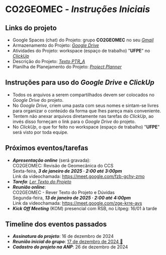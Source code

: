 # CO2GEOMEC - _Instruções Iniciais_

## Links do projeto

- Google Spaces (chat) do Projeto: grupo **CO2GEOMEC** no seu [_Gmail_](https://mail.google.com)
- Armazenamento do Projeto: [_Google Drive_](https://drive.google.com/drive/folders/1bnAS0k8Qox168uWEIDjhjRAzXIOS6wKC?usp=sharing)   
- Atividades do Projeto: workspace (espaço de trabalho) "**UFPE**" no [_ClickUp_](https://app.clickup.com/9011820040/v/dc/8cjaxg8-631)
- Descrição do Projeto: [_Texto PTR_A_](https://drive.google.com/file/d/1syqVNwVyqjv6zZviPp5RVXJs9Trtkdgu/view?usp=sharing)
- Planilha de Planejamento do Projeto: [_Project Planner_](https://1drv.ms/x/s!AmWLYhr2qxfrrCn0LjTe1OK6QcWw?e=pqGGu7)

## Instruções para uso do _Google Drive_ e _ClickUp_

- Todos os arquivos a serem compartilhados devem ser colocados no _Google Drive_ do projeto.
- No _Google Drive_, criem uma pasta com seus nomes e sintam-se livres para organizar o conteúdo da forma que lhes pareça mais conveniente.
- Tentem não anexar arquivos diretamente nas tarefas do _ClickUp_, ao invés disso forneçam o link para o _Google Drive_ do projeto.
- No _ClickUp_, o que for feito no workspace (espaço de trabalho) "**UFPE**" será visto por toda equipe.

## Próximos eventos/tarefas

- **_Apresentação online_** (será gravada):  
CO2GEOMEC: Revisão de Geomecânica do CCS  
Sexta-feira, **_3 de janeiro de 2025 · 2:00 até 3:00pm_**  
Link da videochamada: https://meet.google.com/fzb-gchy-zmo  
- **_Tarefa_**: [_Ler Texto do Projeto_](https://drive.google.com/file/d/1syqVNwVyqjv6zZviPp5RVXJs9Trtkdgu/view?usp=sharing)
- **_Reunião online_**:  
CO2GEOMEC - Rever Texto do Projeto e Dúvidas  
Segunda-feira, **_13 de janeiro de 2025 · 2:00 até 4:00pm_**  
Link da videochamada: https://meet.google.com/zge-krre-avs  
- **_Kick Off Meeting_** (KOM) presencial com RSB, no Litpeg:  16/01 à tarde

## Timeline dos eventos passados

- **_Assinatura do projeto_**:  16 de dezembro de 2024
- **_Reunião inicial do grupo_**: [17 de dezembro de 2024 🎦](https://drive.google.com/file/d/1glmBLuCuaX_5ImndiO61oy2IkuwGmxGx/view?usp=sharing)
- **_Cadastro do projeto na ANP_**: 26 de dezembro de 2024


